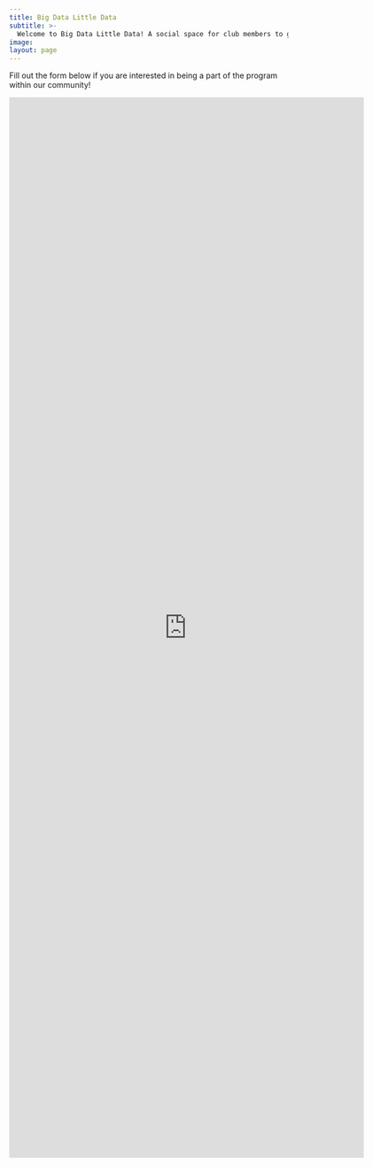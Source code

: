```yaml
---
title: Big Data Little Data
subtitle: >-
  Welcome to Big Data Little Data! A social space for club members to get to know one another as we all strive towards our common Data Science goals!
image:
layout: page
---
```


Fill out the form below if you are interested in being a part of the program within our community!

<iframe src="https://docs.google.com/forms/d/e/1FAIpQLSc9AhqafyDFMojNzKd-jXnr78caBjepc8_YyWHSeauKaaqEjw/viewform" width="640" height="1915" frameborder="0" marginheight="0" marginwidth="0">Loading…</iframe>
